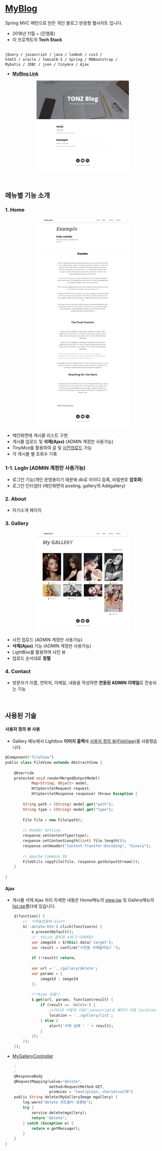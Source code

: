 # [**MyBlog**](http://13.209.26.216:8080/travelhelper/)


Spring MVC 패턴으로 만든 개인 블로그 반응형 웹사이트 입니다.

* 2018년 11월 ~ (진행중)
*  이 프로젝트의 **Tech Stack**
<pre><code>
jQuery / javascript / java / lombok / css3 /
html5 / oracle / tomcat8.5 / Spring / MDBootstrap /
Mybatis / JDBC / json / tinymce / Ajax
</pre></code>

* [**MyBlog Link**](http://13.209.26.216:8080/travelhelper/)
<p align="center">
<img src="./images/myblog_main.png" width="300" >	
</p>





<br>


## 메뉴별 기능 소개

### 1. Home
<p align="center">
<img src="./images/myblog_board.png" width="300" >	
</p>

- 메인화면에 게시물 리스트 구현
- 게시물 업로드 및 **삭제(Ajax)** (ADMIN 계정만 사용가능)
- TinyMce를 활용하여 글 및 [사진업로드](./MyBlog/src/main/webapp/WEB-INF/views/create.jsp) 가능
- 각 게시물 별 조회수 기록

### 1-1. LogIn (ADMIN 계정만 사용가능)

- 로그인 기능(개인 운영용이기 때문에 db로 아이디 등록, 비밀번호 **암호화**) 
- 로그인 인터셉터 (메인화면의 posting, gallery의 Addgallery)

### 2. About

- 자기소개 페이지

### 3. Gallery
<p align="center">
<img src="./images/myblog_gallery.png" width="300" >	
</p>

- 사진 업로드 (ADMIN 계정만 사용가능)
- **삭제(Ajax)** 기능 (ADMIN 계정만 사용가능)
- LightBox를 활용하여 사진 뷰
- 업로드 순서대로 **정렬**

### 4. Contact

* 방문자가 이름, 연락처, 이메일, 내용을 작성하면 **연동된 ADMIN 이메일**로 전송되는 기능




<br>

## 사용된 기술

#### 사용자 정의 뷰 사용

* Gallery 메뉴에서 Lightbox **이미지 출력**에 [사용자 정의 뷰(FileView)](./MyBlog/src/main/java/edu/iot/myblog/view)를 사용했습니다.

```dart
@Component("fileView")
public class FileView extends AbstractView {

	@Override
	protected void renderMergedOutputModel(
			Map<String, Object> model,
			HttpServletRequest request,
			HttpServletResponse response) throws Exception {
		
		String path = (String) model.get("path");
		String type = (String) model.get("type");
		
		File file = new File(path);
		
		// Header Setting
		response.setContentType(type);
		response.setContentLength((int) file.length());
		response.setHeader("Content-Transfer-Encoding", "binary");
		
		// Apache Commons IO
		FileUtils.copyFile(file, response.getOutputStream());
	}
	
}
```
  
#### Ajax
* 게시물 삭제 Ajax 처리
자세한 내용은 Home메뉴의 [view.jsp](./MyBlog/src/main/webapp/WEB-INF/views/view.jsp) 및 Gallery메뉴의 [list.jsp](./MyBlog/src/main/webapp/WEB-INF/views/gallery/list.jsp)폴더에 있습니다.
```dart
	$(function() {
		//	삭제눌렀을때 alert
		$('.delete-btn').click(function(e) {
			e.preventDefault();
			//	this는 클릭된 a태그(삭제버튼)
			var imageId = $(this).data('target');
			var result = confirm("사진을 삭제할까요? ");

			if (!result) return;

			var url = '../gallery/delete';
			var params = {
				imageId : imageId
			};

			/**Ajax 호출*/
			$.get(url, params, function(result) {
				if (result == 'delete') {
					//어디로 어떻게 이동?:javascript로 페이지 이동 location
					location = '../gallery/list';
				} else {
					alert('삭제 실패 : ' + result);
				}
			});
		});
	});
```
* [MyGalleryController](./MyBlog/src/main/java/edu/iot/myblog/controller/MyGalleryController.java)

```dart
	:
	:
	@ResponseBody
	@RequestMapping(value="delete",
					method=RequestMethod.GET,
					produces = "text/plain; charset=utf8")
	public String delete(MyGalleryImage mgallery) {
		log.warn("delete 컨트롤러 실행됨");
		try {
			service.delete(mgallery);
			return "delete";
		} catch (Exception e) {
			return e.getMessage();
		}
	}
}
```
